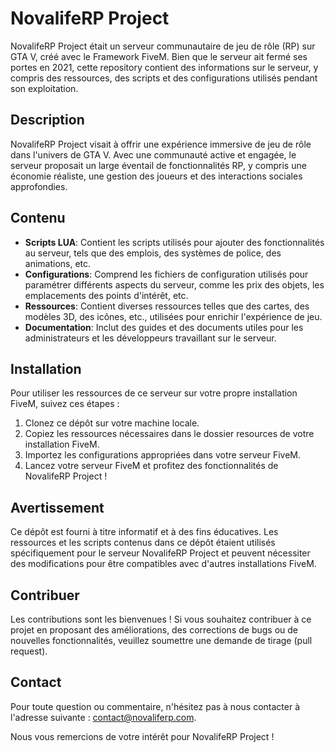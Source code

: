 # NovalifeRP Project

NovalifeRP Project était un serveur communautaire de jeu de rôle (RP) sur GTA V, créé avec le Framework FiveM. Bien que le serveur ait fermé ses portes en 2021, cette repository contient des informations sur le serveur, y compris des ressources, des scripts et des configurations utilisés pendant son exploitation.

## Description

NovalifeRP Project visait à offrir une expérience immersive de jeu de rôle dans l'univers de GTA V. Avec une communauté active et engagée, le serveur proposait un large éventail de fonctionnalités RP, y compris une économie réaliste, une gestion des joueurs et des interactions sociales approfondies.

## Contenu

- **Scripts LUA**: Contient les scripts utilisés pour ajouter des fonctionnalités au serveur, tels que des emplois, des systèmes de police, des animations, etc.
- **Configurations**: Comprend les fichiers de configuration utilisés pour paramétrer différents aspects du serveur, comme les prix des objets, les emplacements des points d'intérêt, etc.
- **Ressources**: Contient diverses ressources telles que des cartes, des modèles 3D, des icônes, etc., utilisées pour enrichir l'expérience de jeu.
- **Documentation**: Inclut des guides et des documents utiles pour les administrateurs et les développeurs travaillant sur le serveur.

## Installation

Pour utiliser les ressources de ce serveur sur votre propre installation FiveM, suivez ces étapes :

1. Clonez ce dépôt sur votre machine locale.
2. Copiez les ressources nécessaires dans le dossier resources de votre installation FiveM.
3. Importez les configurations appropriées dans votre serveur FiveM.
4. Lancez votre serveur FiveM et profitez des fonctionnalités de NovalifeRP Project !

## Avertissement

Ce dépôt est fourni à titre informatif et à des fins éducatives. Les ressources et les scripts contenus dans ce dépôt étaient utilisés spécifiquement pour le serveur NovalifeRP Project et peuvent nécessiter des modifications pour être compatibles avec d'autres installations FiveM.

## Contribuer

Les contributions sont les bienvenues ! Si vous souhaitez contribuer à ce projet en proposant des améliorations, des corrections de bugs ou de nouvelles fonctionnalités, veuillez soumettre une demande de tirage (pull request).

## Contact

Pour toute question ou commentaire, n'hésitez pas à nous contacter à l'adresse suivante : [contact@novaliferp.com](mailto:contact@novaliferp.com).

Nous vous remercions de votre intérêt pour NovalifeRP Project !
